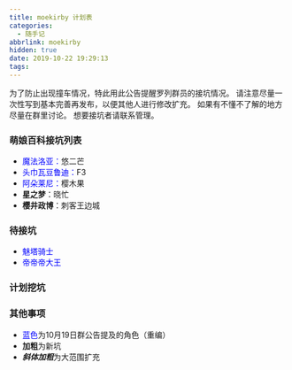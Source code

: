 ```yaml
---
title: moekirby 计划表
categories:
  - 随手记
abbrlink: moekirby
hidden: true
date: 2019-10-22 19:29:13
tags:
---
```


为了防止出现撞车情况，特此用此公告提醒罗列群员的接坑情况。
请注意尽量一次性写到基本完善再发布，以便其他人进行修改扩充。
如果有不懂不了解的地方尽量在群里讨论。
想要接坑者请联系管理。

### 萌娘百科接坑列表

* <font color=#0000FF >魔法洛亚：</font>悠二芒
* <font color=#0000FF >头巾瓦豆鲁迪：</font>F3
* <font color=#0000FF >阿朵莱尼：</font>樱木果
* **星之梦**：晓忙
* **樱井政博**：刺客王边城

### 待接坑
* <font color=#0000FF >魅塔骑士</font>
* <font color=#0000FF >帝帝帝大王</font>

### 计划挖坑 

### 其他事项
* <font color=#0000FF >蓝色</font>为10月19日群公告提及的角色（重编）
* **加粗**为新坑
* ***斜体加粗***为大范围扩充
